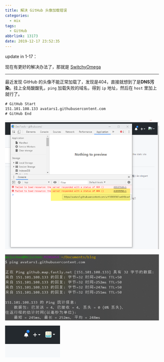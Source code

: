 ```yaml
---
title: 解决 GitHub 头像加载错误
categories:
  - mix
tags:
  - GitHub
abbrlink: 13173
date: 2019-12-17 23:52:35
---
```


update in 1-17：

现在有更好的解决办法了，那就是 [SwitchyOmega](chrome-extension://padekgcemlokbadohgkifijomclgjgif/options.html#!/about)

<hr>

最近发现 GitHub 的头像不能正常加载了，发现是404，直接就想到了是**DNS污染**。挂上全局酸酸乳，`ping` 加载失败的域名，得到 `ip` 地址，然后在 `host` 里加上就行了。

<!-- MORE -->



```
# GitHub Start 
151.101.108.133 avatars1.githubusercontent.com
# GitHub End
```



![](.md_img/20191217235619.png)



![](.md_img/20191217235918.png)



![](.md_img/20191218000029.png)